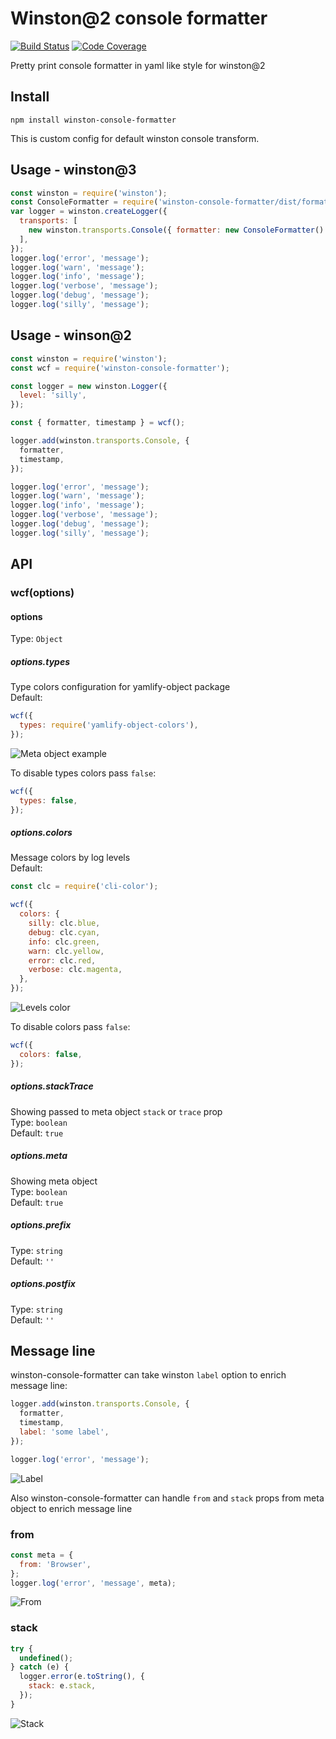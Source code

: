 # Winston@2 console formatter

[![Build Status][travis-img]][travis-url]
[![Code Coverage][codecov-img]][codecov-url]

Pretty print console formatter in yaml like style for winston@2

## Install

```
npm install winston-console-formatter
```

This is custom config for default winston console transform.

## Usage - winston@3

```js
const winston = require('winston');
const ConsoleFormatter = require('winston-console-formatter/dist/formatter');
var logger = winston.createLogger({
  transports: [
    new winston.transports.Console({ formatter: new ConsoleFormatter() }),
  ],
});
logger.log('error', 'message');
logger.log('warn', 'message');
logger.log('info', 'message');
logger.log('verbose', 'message');
logger.log('debug', 'message');
logger.log('silly', 'message');
```

## Usage - winson@2

```js
const winston = require('winston');
const wcf = require('winston-console-formatter');

const logger = new winston.Logger({
  level: 'silly',
});

const { formatter, timestamp } = wcf();

logger.add(winston.transports.Console, {
  formatter,
  timestamp,
});

logger.log('error', 'message');
logger.log('warn', 'message');
logger.log('info', 'message');
logger.log('verbose', 'message');
logger.log('debug', 'message');
logger.log('silly', 'message');
```

## API

### wcf(options)

#### options

Type: `Object`

##### options.types

Type colors configuration for yamlify-object package<br> Default:

```js
wcf({
  types: require('yamlify-object-colors'),
});
```

![Meta object example](/log.png?raw=true "Types example")

To disable types colors pass `false`:

```js
wcf({
  types: false,
});
```

##### options.colors

Message colors by log levels<br> Default:

```js
const clc = require('cli-color');

wcf({
  colors: {
    silly: clc.blue,
    debug: clc.cyan,
    info: clc.green,
    warn: clc.yellow,
    error: clc.red,
    verbose: clc.magenta,
  },
});
```

![Levels color](/winston.png?raw=true "Levels color example")

To disable colors pass `false`:

```js
wcf({
  colors: false,
});
```

##### options.stackTrace

Showing passed to meta object `stack` or `trace` prop<br> Type: `boolean`<br>
Default: `true`

##### options.meta

Showing meta object<br> Type: `boolean`<br> Default: `true`

##### options.prefix

Type: `string`<br> Default: `''`

##### options.postfix

Type: `string`<br> Default: `''`

## Message line

winston-console-formatter can take winston `label` option to enrich message
line:

```js
logger.add(winston.transports.Console, {
  formatter,
  timestamp,
  label: 'some label',
});

logger.log('error', 'message');
```

![Label](/label.png?raw=true "Label example")

Also winston-console-formatter can handle `from` and `stack` props from meta
object to enrich message line

### from

```js
const meta = {
  from: 'Browser',
};
logger.log('error', 'message', meta);
```

![From](/from.png?raw=true "From example")

### stack

```js
try {
  undefined();
} catch (e) {
  logger.error(e.toString(), {
    stack: e.stack,
  });
}
```

![Stack](/stack.png?raw=true "Stack example")

[travis-img]: https://travis-ci.org/eugeny-dementev/winston-console-formatter.svg?branch=master
[travis-url]: https://travis-ci.org/eugeny-dementev/winston-console-formatter
[codecov-img]: https://codecov.io/github/eugeny-dementev/winston-console-formatter/coverage.svg?branch=master
[codecov-url]: https://codecov.io/github/eugeny-dementev/winston-console-formatter?branch=master
